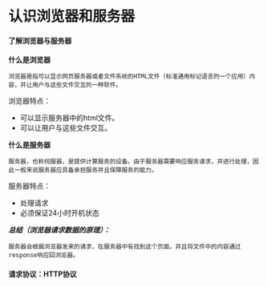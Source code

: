 
认识浏览器和服务器
================

#### 了解浏览器与服务器 ####

**什么是浏览器**

    浏览器是指可以显示网页服务器或者文件系统的HTML文件（标准通用标记语言的一个应用）内容，并让用户与这些文件交互的一种软件。

浏览器特点：

- 可以显示服务器中的html文件。
- 可以让用户与这些文件交互。

**什么是服务器**

    服务器，也称伺服器，是提供计算服务的设备。由于服务器需要响应服务请求，并进行处理，因此一般来说服务器应具备承担服务并且保障服务的能力。

服务器特点：

- 处理请求 
- 必须保证24小时开机状态

***总结（浏览器请求数据的原理）：***

    服务器会根据浏览器发来的请求，在服务器中有找到这个页面，并且将文件中的内容通过response响应回浏览器。


#### 请求协议：HTTP协议 ####
